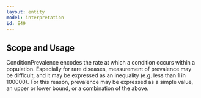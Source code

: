 ```yaml
---
layout: entity
model: interpretation
id: E49
---
```


Scope and Usage
----------------

ConditionPrevalence encodes the rate at which a condition occurs within a population.  Especially for rare diseases, measurement of prevalence may be difficult, and it may be expressed as an inequality (e.g. less than 1 in 100000).  For this reason, prevalence may be expressed as a simple value, an upper or lower bound, or a combination of the above. 
